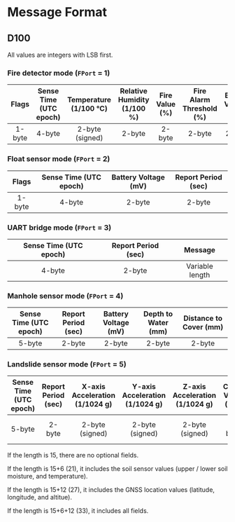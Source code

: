 # Message Format

## D100

All values are integers with LSB first.

### Fire detector mode (```FPort``` = 1)

|Flags|Sense Time (UTC epoch)|Temperature (1/100 ℃)|Relative Humidity (1/100 %)|Fire Value (%)|Fire Alarm Threshold (%)|Battery Voltage (mV)|Report Period (sec)|
|:---:|:---:|:---:|:---:|:---:|:---:|:---:|:---:|
|1-byte|4-byte|2-byte<br>(signed)|2-byte|2-byte|2-byte|2-byte|2-byte|

### Float sensor mode (```FPort``` = 2)

|Flags|Sense Time (UTC epoch)|Battery Voltage (mV)|Report Period (sec)|
|:---:|:---:|:---:|:---:|
|1-byte|4-byte|2-byte|2-byte|

### UART bridge mode (```FPort``` = 3)

|Sense Time (UTC epoch)|Report Period (sec)|Message|
|:---:|:---:|:---:|
|4-byte|2-byte|Variable length|

### Manhole sensor mode (```FPort``` = 4)

|Sense Time (UTC epoch)|Report Period (sec)|Battery Voltage (mV)|Depth to Water (mm)|Distance to Cover (mm)|
|:---:|:---:|:---:|:---:|:---:|
|5-byte|2-byte|2-byte|2-byte|2-byte|

### Landslide sensor mode (```FPort``` = 5)

|Sense Time (UTC epoch)|Report Period (sec)|X-axis Acceleration (1/1024 g)|Y-axis Acceleration (1/1024 g)|Z-axis Acceleration (1/1024 g)|Crack Value (mV)|Upper Soil Moisture (%)|Lower Soil Moisture (%)|Soil Temperature (℃)|Latitude (1/10,000,000°)|Longitude (1/10,000,000°)|Altitude (mm)|
|:---:|:---:|:---:|:---:|:---:|:---:|:---:|:---:|:---:|:---:|:---:|:---:|
|5-byte|2-byte|2-byte<br>(signed)|2-byte<br>(signed)|2-byte<br>(signed)|2-byte|Optional 2-byte|Optional 2-byte|Optional 2-byte|Optional 4-byte<br>(signed)|Optional 4-byte<br>(signed)|Optional 4-byte<br>(signed)|

If the length is 15, there are no optional fields.

If the length is 15+6 (21), it includes the soil sensor values (upper / lower soil moisture, and temperature).

If the length is 15+12 (27), it includes the GNSS location values (latitude, longitude, and altitue).

If the length is 15+6+12 (33), it includes all fields.
